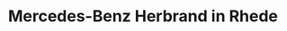 ---
title: "Mercedes-Benz Herbrand in Rhede"
url: /rhede/mercedes-benz-herbrand-in-rhede/
shop: Autohaus
---